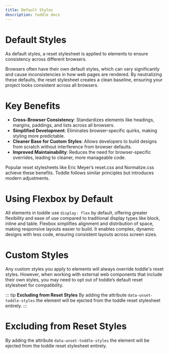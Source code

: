 ```yaml
---
title: Default Styles
description: toddle docs
---
```


# Default Styles
As default styles, a reset stylesheet is applied to elements to ensure consistency across different browsers. 

Browsers often have their own default styles, which can vary significantly and cause inconsistencies in how web pages are rendered. By neutralizing these defaults, the reset stylesheet creates a clean baseline, ensuring your project looks consistent across all browsers.

# Key Benefits
- **Cross-Browser Consistency**: Standardizes elements like headings, margins, paddings, and lists across all browsers.
- **Simplified Development**: Eliminates browser-specific quirks, making styling more predictable.
- **Cleaner Base for Custom Styles**: Allows developers to build designs from scratch without interference from browser defaults.
- **Improved Maintainability**: Reduces the need for browser-specific overrides, leading to cleaner, more manageable code.

Popular reset stylesheets like Eric Meyer’s reset.css and Normalize.css achieve these benefits. Toddle follows similar principles but introduces modern adjustments.

# Using Flexbox by Default
All elements in toddle use `display: flex` by default, offering greater flexibility and ease of use compared to traditional display types like block, inline and table. Flexbox simplifies alignment and distribution of space, making responsive layouts easier to build. It enables complex, dynamic designs with less code, ensuring consistent layouts across screen sizes.

# Custom Styles 
Any custom styles you apply to elements will always override toddle's reset styles. However, when working with external web components that include their own styles, you may need to opt out of toddle’s default reset stylesheet for compatibility.

::: tip
**Excluding from Reset Styles** By adding the attribute `data-unset-toddle-styles` the element will be ejected from the toddle reset stylesheet entirely.
:::

# Excluding from Reset Styles
By adding the attribute `data-unset-toddle-styles` the element will be ejected from the toddle reset stylesheet entirely.

